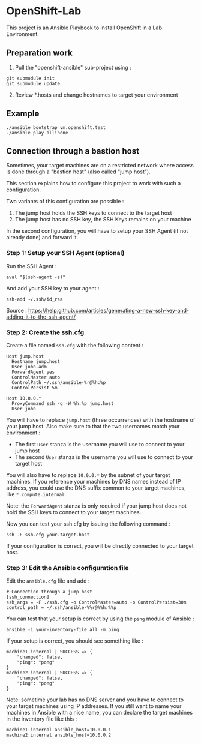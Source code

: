 # OpenShift-Lab
This project is an Ansible Playbook to install OpenShift in a Lab Environment.

## Preparation work

1. Pull the "openshift-ansible" sub-project using :
```
git submodule init
git submodule update
```
2. Review \*.hosts and change hostnames to target your environment

## Example

```
./ansible bootstrap vm.openshift.test
./ansible play allinone
```


## Connection through a bastion host

Sometimes, your target machines are on a restricted network where access is
done through a "bastion host" (also called "jump host").

This section explains how to configure this project to work with such a
configuration.

Two variants of this configuration are possible :
 1. The jump host holds the SSH keys to connect to the target host
 2. The jump host has no SSH key, the SSH Keys remains on your machine

In the second configuration, you will have to setup your SSH Agent (if not
already done) and forward it.

### Step 1: Setup your SSH Agent (optional)

Run the SSH Agent :
```
eval "$(ssh-agent -s)"
```

And add your SSH key to your agent :
```
ssh-add ~/.ssh/id_rsa
```

Source : https://help.github.com/articles/generating-a-new-ssh-key-and-adding-it-to-the-ssh-agent/

### Step 2: Create the ssh.cfg

Create a file named `ssh.cfg` with the following content :
```
Host jump.host
  Hostname jump.host
  User john-adm
  ForwardAgent yes
  ControlMaster auto
  ControlPath ~/.ssh/ansible-%r@%h:%p
  ControlPersist 5m

Host 10.0.0.*
  ProxyCommand ssh -q -W %h:%p jump.host
  User john
```

You will have to replace `jump.host` (three occurrences) with the hostname of your jump host.
Also make sure to that the two usernames match your environment :
- The first `User` stanza is the username you will use to connect to your jump host
- The second `User` stanza is the username you will use to connect to your target host

You will also have to replace `10.0.0.*` by the subnet of your target machines.
If you reference your machines by DNS names instead of IP address, you could use
the DNS suffix common to your target machines, like `*.compute.internal`.

Note: the `ForwardAgent` stanza is only required if your jump host does not hold
the SSH keys to connect to your target machines.

Now you can test your ssh.cfg by issuing the following command :
```
ssh -F ssh.cfg your.target.host
```
If your configuration is correct, you will be directly connected to your target
host.

### Step 3: Edit the Ansible configuration file

Edit the `ansible.cfg` file and add :
```
# Connection through a jump host
[ssh_connection]
ssh_args = -F ./ssh.cfg -o ControlMaster=auto -o ControlPersist=30m
control_path = ~/.ssh/ansible-%%r@%%h:%%p
```

You can test that your setup is correct by using the `ping` module of Ansible :
```
ansible -i your-inventory-file all -m ping
```

If your setup is correct, you should see something like :
```
machine1.internal | SUCCESS => {
    "changed": false,
    "ping": "pong"
}
machine2.internal | SUCCESS => {
    "changed": false,
    "ping": "pong"
}
```

Note: sometime your lab has no DNS server and you have to connect to your target
machines using IP addresses. If you still want to name your machines in Ansible
with a nice name, you can declare the target machines in the inventory file like this :
```
machine1.internal ansible_host=10.0.0.1
machine2.internal ansible_host=10.0.0.2
```
